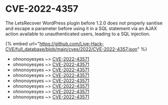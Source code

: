 # CVE-2022-4357

The LetsRecover WordPress plugin before 1.2.0 does not properly sanitise and escape a parameter before using it in a SQL statement via an AJAX action available to unauthenticated users, leading to a SQL injection.

{% embed url="https://github.com/Live-Hack-CVE/full_database/blob/main/cves/2022/CVE-2022-4357.json" %}


* ohnonoyesyes ~> [CVE-2022-43571](https://www.alice-snow.ru/2022/database/cve-2022-4357/cve-2022-43571-ohnonoyesyes)
* ohnonoyesyes ~> [CVE-2022-43571](https://www.alice-snow.ru/2022/database/cve-2022-4357/cve-2022-43571-ohnonoyesyes)
* ohnonoyesyes ~> [CVE-2022-43571](https://www.alice-snow.ru/2022/database/cve-2022-4357/cve-2022-43571-ohnonoyesyes)
* ohnonoyesyes ~> [CVE-2022-43571](https://www.alice-snow.ru/2022/database/cve-2022-4357/cve-2022-43571-ohnonoyesyes)
* ohnonoyesyes ~> [CVE-2022-43571](https://www.alice-snow.ru/2022/database/cve-2022-4357/cve-2022-43571-ohnonoyesyes)
* ohnonoyesyes ~> [CVE-2022-43571](https://www.alice-snow.ru/2022/database/cve-2022-4357/cve-2022-43571-ohnonoyesyes)
* ohnonoyesyes ~> [CVE-2022-43571](https://www.alice-snow.ru/2022/database/cve-2022-4357/cve-2022-43571-ohnonoyesyes)
* ohnonoyesyes ~> [CVE-2022-43571](https://www.alice-snow.ru/2022/database/cve-2022-4357/cve-2022-43571-ohnonoyesyes)